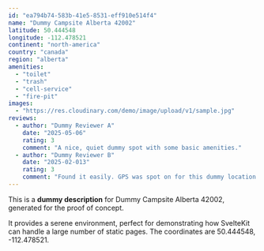 ```yaml
---
id: "ea794b74-583b-41e5-8531-eff910e514f4"
name: "Dummy Campsite Alberta 42002"
latitude: 50.444548
longitude: -112.478521
continent: "north-america"
country: "canada"
region: "alberta"
amenities:
  - "toilet"
  - "trash"
  - "cell-service"
  - "fire-pit"
images:
  - "https://res.cloudinary.com/demo/image/upload/v1/sample.jpg"
reviews:
  - author: "Dummy Reviewer A"
    date: "2025-05-06"
    rating: 3
    comment: "A nice, quiet dummy spot with some basic amenities."
  - author: "Dummy Reviewer B"
    date: "2025-02-013"
    rating: 3
    comment: "Found it easily. GPS was spot on for this dummy location."
---
```


This is a **dummy description** for Dummy Campsite Alberta 42002, generated for the proof of concept.

It provides a serene environment, perfect for demonstrating how SvelteKit can handle a large number of static pages. The coordinates are 50.444548, -112.478521.
